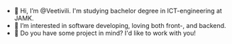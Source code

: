 - 👋 Hi, I’m @Veetivili. I'm studying bachelor degree in ICT-engineering at JAMK.
- 👀 I’m interested in software developing, loving both front-, and backend.
- 🌱 Do you have some project in mind? I'd like to work with you!


<!---
Veetivili/Veetivili is a ✨ special ✨ repository because its `README.md` (this file) appears on your GitHub profile.
You can click the Preview link to take a look at your changes.
--->
